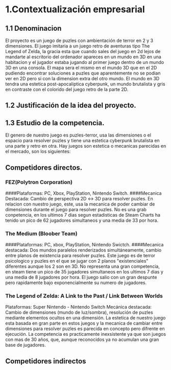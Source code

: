 # 1.Contextualización empresarial
## 1.1 Denominacion
El proyecto es un juego de puzles con ambientación de terror en 2 y 3 dimensiones. El juego imitaria a un juego retro de aventuras tipo The Legend of Zelda, la gracia esta que cuando sales del juego en 2d lejos de mandarte al escritorio del ordenador apareces en un mundo en 3D en una habitacion y el jugador estaba jugando al primer juego dentro de un mundo 3D en una consola. El mapa sera el mismo en el mundo 3D que en el 2D pudiendo encontrar soluciones a puzles que aparentemente no se podian ver en 2D pero si con la dimension extra del otro mundo. El mundo en 3D tendra una estetica post-apocaliptica cyberpunk, un mundo brutalista y gris en contraste con el colorido del juego retro de la parte 2D.

## 1.2 Justificación de la idea del proyecto.

## 1.3 Estudio de la competencia.

El genero de nuestro juego es puzles-terror, usa las dimensiones o el espacio para resolver puzles y tiene una estetica cyberpunk brutalista en una parte y retro en otra. Hay juegos son estetica o mecanicas parecidas en el mercado, son los siguientes:

## Competidores directos.

### FEZ(Polytron Corporation)
####Plataformas: PC, Xbox, PlayStation, Nintendo Switch.
####Mecanica Destacada: Cambio de perspectiva 2D ↔ 3D para resolver puzles.
En relacion con nuestro juego, este, usa la mecanica de poder cambiar de dimensiones durante el juego para resolver puzles.
No es una grab conpetencia, en los ultimos 7 dias segun estadisticas de Steam Charts ha tenido un pico de 62 jugadores simultaneos y una media de 33 por hora.

### The Medium (Bloober Team)
####Plataformas: PC, xbox, PlayStation, Nintendo Swictch.
####Mecanica destacada: Dos mundos paralelos renderizados simultáneamente, cambio entre planos de existencia para resolver puzles.
Este juego es de terror psicologico y puzles en el que se jugar con 2 planos "existenciales" diferentes aunque los 2 son en 3D. No representa una gran competencia, en steam tiene un pico de 35 jugadores simultaneos en los ultimos 7 dias y una media de 8 jugadores por hora. El juego salio con un gran despunte pero rapidamente bajo exponencialmente su numero de jugadores.

### The Legend of Zelda: A Link to the Past / Link Between Worlds
Plataformas: Super Nintendo - Nintendo Switch
Mecánica destacada: Cambio de dimensiones (mundo de luz/sombra), resolución de puzles mediante elementos ocultos en una dimensión.
La estetica de nuestro juego esta basada en gran parte en estos juegos y la mecanica de cambiar entre dimensiones para resolver puzles es parecida en concepto pero difrente en ejecución. La competencia es practicamente inexsistente ya que son juegos con mas de 30 años, que, aunque reconocidos ya no acumulan una gran base de jugadores.

## Competidores indirectos




